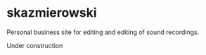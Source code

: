 # skazmierowski
Personal business site for editing and editing of sound recordings.

Under construction